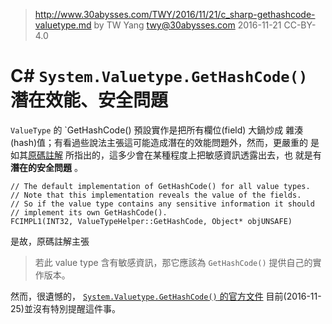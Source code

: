 ﻿> http://www.30abysses.com/TWY/2016/11/21/c_sharp-gethashcode-valuetype.md
> by TW Yang <twy@30abysses.com> 2016-11-21 CC-BY-4.0

# C# `System.Valuetype.GetHashCode()` 潛在效能、安全問題

`ValueType`  的 `GetHashCode()  預設實作是把所有欄位(field) 大鍋炒成
雜湊(hash)值；有看過些說法主張這可能造成潛在的效能問題外，然而，更嚴重的
是如其[原碼註解][1] 所指出的，這多少會在某種程度上把敏感資訊透露出去，也
就是有 **潛在的安全問題** 。

[1]: https://github.com/dotnet/coreclr/blob/release/1.1.0/src/vm/comutilnative.cpp#L2770-L2774

```
// The default implementation of GetHashCode() for all value types.
// Note that this implementation reveals the value of the fields.
// So if the value type contains any sensitive information it should
// implement its own GetHashCode().
FCIMPL1(INT32, ValueTypeHelper::GetHashCode, Object* objUNSAFE)
```

是故，原碼註解主張

> 若此 value type 含有敏感資訊，那它應該為 `GetHashCode()`  提供自己的實
> 作版本。

然而，很遺憾的， [`System.Valuetype.GetHashCode()` 的官方文件][2]
目前(2016-11-25)並沒有特別提醒這件事。

[2]: https://msdn.microsoft.com/en-us/library/system.valuetype.gethashcode.aspx
